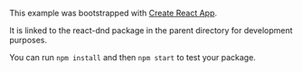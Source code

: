 This example was bootstrapped with [Create React App](https://github.com/facebook/create-react-app).

It is linked to the react-dnd package in the parent directory for development purposes.

You can run `npm install` and then `npm start` to test your package.
